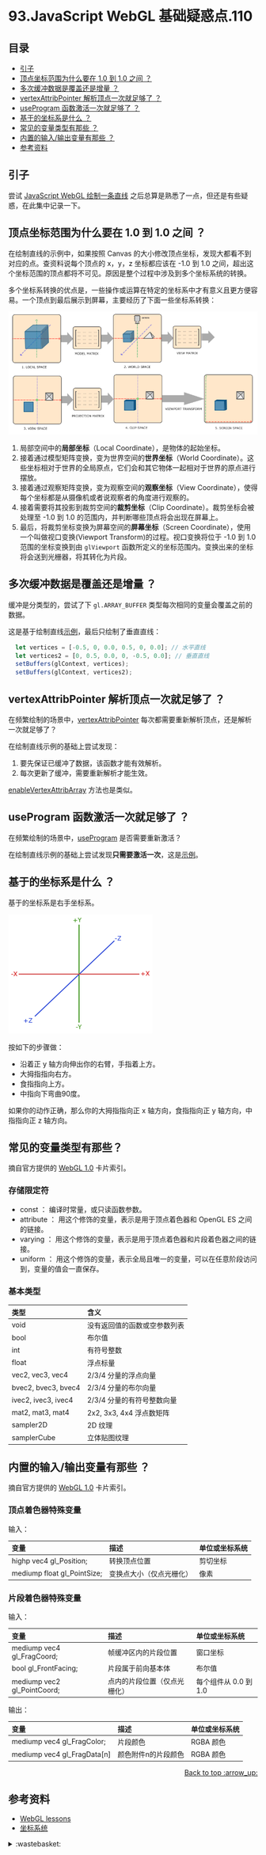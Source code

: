 # 93.JavaScript WebGL 基础疑惑点.110
## <a name="index"></a> 目录
- [引子](#start)
- [顶点坐标范围为什么要在 1.0 到 1.0 之间 ？](#ques1)
- [多次缓冲数据是覆盖还是增量 ？](#ques2)
- [vertexAttribPointer 解析顶点一次就足够了 ？](#ques3)
- [useProgram 函数激活一次就足够了 ？](#ques4)
- [基于的坐标系是什么 ？](#ques5)
- [常见的变量类型有那些 ？](#ques6)
- [内置的输入/输出变量有那些 ？](#ques7)
- [参考资料](#reference)

## <a name="start"></a> 引子
尝试 [JavaScript WebGL 绘制一条直线][url-pre] 之后总算是熟悉了一点，但还是有些疑惑，在此集中记录一下。

## <a name="ques1"></a> 顶点坐标范围为什么要在 1.0 到 1.0 之间 ？
在绘制直线的示例中，如果按照 Canvas 的大小修改顶点坐标，发现大都看不到对应的点。查资料说每个顶点的 x，y，z 坐标都应该在 -1.0 到 1.0 之间，超出这个坐标范围的顶点都将不可见。原因是整个过程中涉及到多个坐标系统的转换。

多个坐标系转换的优点是，一些操作或运算在特定的坐标系中才有意义且更方便容易。一个顶点到最后展示到屏幕，主要经历了下面一些坐标系转换：

![93-coordinate][url-local-1]

1. 局部空间中的**局部坐标**（Local Coordinate），是物体的起始坐标。
2. 接着通过模型矩阵变换，变为世界空间的**世界坐标**（World Coordinate）。这些坐标相对于世界的全局原点，它们会和其它物体一起相对于世界的原点进行摆放。
3. 接着通过观察矩阵变换，变为观察空间的**观察坐标**（View Coordinate），使得每个坐标都是从摄像机或者说观察者的角度进行观察的。
4. 接着需要将其投影到裁剪空间的**裁剪坐标**（Clip Coordinate）。裁剪坐标会被处理至 -1.0 到 1.0 的范围内，并判断哪些顶点将会出现在屏幕上。
5. 最后，将裁剪坐标变换为屏幕空间的**屏幕坐标**（Screen Coordinate），使用一个叫做视口变换(Viewport Transform)的过程。视口变换将位于 -1.0 到 1.0 范围的坐标变换到由 `glViewport` 函数所定义的坐标范围内。变换出来的坐标将会送到光栅器，将其转化为片段。

## <a name="ques2"></a> 多次缓冲数据是覆盖还是增量 ？
缓冲是分类型的，尝试了下 `gl.ARRAY_BUFFER` 类型每次相同的变量会覆盖之前的数据。

这是基于绘制直线[示例][url-5]，最后只绘制了垂直直线：
```js
  let vertices = [-0.5, 0, 0.0, 0.5, 0, 0.0]; // 水平直线
  let vertices2 = [0, 0.5, 0.0, 0, -0.5, 0.0]; // 垂直直线
  setBuffers(glContext, vertices);
  setBuffers(glContext, vertices2);
```

## <a name="ques3"></a> vertexAttribPointer 解析顶点一次就足够了 ？
在频繁绘制的场景中，[vertexAttribPointer][url-2] 每次都需要重新解析顶点，还是解析一次就足够了？

在绘制直线示例的基础上尝试发现：
1. 要先保证已缓冲了数据，该函数才能有效解析。
2. 每次更新了缓冲，需要重新解析才能生效。

[enableVertexAttribArray][url-3] 方法也是类似。
## <a name="ques4"></a> useProgram 函数激活一次就足够了 ？
在频繁绘制的场景中，[useProgram][url-7] 是否需要重新激活？

在绘制直线示例的基础上尝试发现**只需要激活一次**，这是[示例][url-6]。

## <a name="ques5"></a> 基于的坐标系是什么 ？
基于的坐标系是右手坐标系。

![93-right][url-local-2]

按如下的步骤做：
- 沿着正 y 轴方向伸出你的右臂，手指着上方。
- 大拇指指向右方。
- 食指指向上方。
- 中指向下弯曲90度。

如果你的动作正确，那么你的大拇指指向正 x 轴方向，食指指向正 y 轴方向，中指指向正 z 轴方向。

## <a name="ques6"></a> 常见的变量类型有那些？
摘自官方提供的 [WebGL 1.0][url-9] 卡片索引。
### 存储限定符
- const ： 编译时常量，或只读函数参数。
- attribute ： 用这个修饰的变量，表示是用于顶点着色器和 OpenGL ES 之间的链接。
- varying ： 用这个修饰的变量，表示是用于顶点着色器和片段着色器之间的链接。
- uniform ： 用这个修饰的变量，表示全局且唯一的变量，可以在任意阶段访问到，变量的值会一直保存。

### 基本类型
类型 | 含义
:------- | :--------
void | 没有返回值的函数或空参数列表
bool  | 布尔值
int | 有符号整数
float | 浮点标量
vec2, vec3, vec4 | 2/3/4 分量的浮点向量
bvec2, bvec3, bvec4 | 2/3/4 分量的布尔向量
ivec2, ivec3, ivec4 | 2/3/4 分量的有符号整数向量
mat2, mat3, mat4 | 2x2, 3x3, 4x4 浮点数矩阵
sampler2D | 2D 纹理
samplerCube | 立体贴图纹理

## <a name="ques7"></a> 内置的输入/输出变量有那些 ？
摘自官方提供的 [WebGL 1.0][url-9] 卡片索引。

### 顶点着色器特殊变量
输入：

变量 | 描述 | 单位或坐标系统
:------- | :-------- | :--------
highp vec4 gl_Position; | 转换顶点位置 | 剪切坐标
mediump float gl_PointSize; | 变换点大小（仅点光栅化） | 像素

### 片段着色器特殊变量
输入：

变量 | 描述 | 单位或坐标系统
:------- | :-------- | :--------
mediump vec4 gl_FragCoord; | 帧缓冲区内的片段位置 | 窗口坐标
bool gl_FrontFacing; | 片段属于前向基本体 | 布尔值
mediump vec2 gl_PointCoord; | 点内的片段位置（仅点光栅化） | 每个组件从 0.0 到 1.0


输出：

变量 | 描述 | 单位或坐标系统
:------- | :-------- | :--------
mediump vec4 gl_FragColor; | 片段颜色 |  RGBA 颜色
mediump vec4 gl_FragData[n] | 颜色附件n的片段颜色 | RGBA 颜色


<div align="right"><a href="#index">Back to top :arrow_up:</a></div>


## <a name="reference"></a> 参考资料
- [WebGL lessons][url-8]
- [坐标系统][url-4]

[url-pre]:https://github.com/XXHolic/segment/issues/109
[url-1]:https://developer.mozilla.org/en-US/docs/Web/API/WebGLRenderingContext/bufferSubData
[url-2]:https://developer.mozilla.org/en-US/docs/Web/API/WebGLRenderingContext/vertexAttribPointer
[url-3]:https://developer.mozilla.org/en-US/docs/Web/API/WebGLRenderingContext/enableVertexAttribArray
[url-4]:https://learnopengl-cn.github.io/01%20Getting%20started/08%20Coordinate%20Systems/
[url-5]:https://xxholic.github.io/lab/segment/93/buffer.html
[url-6]:https://xxholic.github.io/lab/segment/93/use-program.html
[url-7]:https://developer.mozilla.org/en-US/docs/Web/API/WebGLRenderingContext/useProgram
[url-8]:https://webglfundamentals.org/
[url-9]:https://xxholic.github.io/segment/resource/webgl-1.0.pdf



[url-local-1]:../images/93/1.png
[url-local-2]:../images/93/2.png

<details>
<summary>:wastebasket:</summary>

最近看了芥川龙之介的小说《河童》，里面构建的河童世界真是让我涨了见识。下面是一些摘录。

> 河童分娩也跟我们人类一样，要请医生和产婆帮忙。但临产的时候，做父亲的就像打电话似的对着做母亲的下身大声问到：“你好好考虑一下愿不愿意生到这个世界上来，再回答我。”

> 募集遗传义勇队——，健全的雌雄河童们，为了消灭恶性遗传，去和不健全的雌雄河童结婚吧！

在河童的世界里有一个《职工屠宰法》，被解雇的河童职工会被宰掉，把肉做成各种食物。这样可以保持市场肉价平稳以及解除饿死的境况。

</details>


